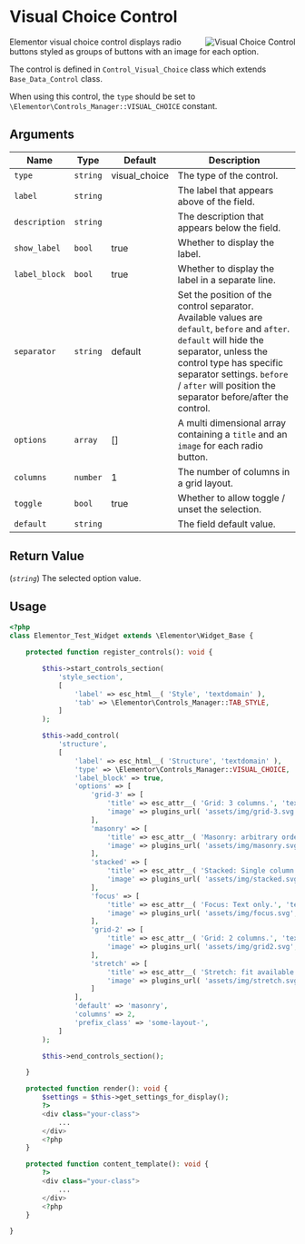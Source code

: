 # Visual Choice Control

<Badge type="tip" vertical="top" text="Elementor Core" /> <Badge type="warning" vertical="top" text="Basic" />

<img :src="$withBase('/assets/img/controls/control-visual-choice.png')" alt="Visual Choice Control" style="float: right;">

Elementor visual choice control displays radio buttons styled as groups of buttons with an image for each option.

The control is defined in `Control_Visual_Choice` class which extends `Base_Data_Control` class.

When using this control, the `type` should be set to `\Elementor\Controls_Manager::VISUAL_CHOICE` constant.

## Arguments

<table>
	<thead>
		<tr>
			<th>Name</th>
			<th>Type</th>
			<th>Default</th>
			<th>Description</th>
		</tr>
	</thead>
	<tbody>
		<tr>
			<td><code>type</code></td>
			<td><code>string</code></td>
			<td>visual_choice</td>
			<td>The type of the control.</td>
		</tr>
		<tr>
			<td><code>label</code></td>
			<td><code>string</code></td>
			<td></td>
			<td>The label that appears above of the field.</td>
		</tr>
		<tr>
			<td><code>description</code></td>
			<td><code>string</code></td>
			<td></td>
			<td>The description that appears below the field.</td>
		</tr>
		<tr>
			<td><code>show_label</code></td>
			<td><code>bool</code></td>
			<td>true</td>
			<td>Whether to display the label.</td>
		</tr>
		<tr>
			<td><code>label_block</code></td>
			<td><code>bool</code></td>
			<td>true</td>
			<td>Whether to display the label in a separate line.</td>
		</tr>
		<tr>
			<td><code>separator</code></td>
			<td><code>string</code></td>
			<td>default</td>
			<td>Set the position of the control separator. Available values are <code>default</code>, <code>before</code> and <code>after</code>. <code>default</code> will hide the separator, unless the control type has specific separator settings. <code>before</code> / <code>after</code> will position the separator before/after the control.</td>
		</tr>
		<tr>
			<td><code>options</code></td>
			<td><code>array</code></td>
			<td>[]</td>
			<td>A multi dimensional array containing a <code>title</code> and an <code>image</code> for each radio button.
		</tr>
		<tr>
			<td><code>columns</code></td>
			<td><code>number</code></td>
			<td>1</td>
			<td>The number of columns in a grid layout.</td>
		</tr>
		<tr>
			<td><code>toggle</code></td>
			<td><code>bool</code></td>
			<td>true</td>
			<td>Whether to allow toggle / unset the selection.</td>
		</tr>
		<tr>
			<td><code>default</code></td>
			<td><code>string</code></td>
			<td></td>
			<td>The field default value.</td>
		</tr>
	</tbody>
</table>

## Return Value

(_`string`_) The selected option value.

## Usage

```php {14-50}
<?php
class Elementor_Test_Widget extends \Elementor\Widget_Base {

	protected function register_controls(): void {

		$this->start_controls_section(
			'style_section',
			[
				'label' => esc_html__( 'Style', 'textdomain' ),
				'tab' => \Elementor\Controls_Manager::TAB_STYLE,
			]
		);

		$this->add_control(
			'structure',
			[
				'label' => esc_html__( 'Structure', 'textdomain' ),
				'type' => \Elementor\Controls_Manager::VISUAL_CHOICE,
				'label_block' => true,
				'options' => [
					'grid-3' => [
						'title' => esc_attr__( 'Grid: 3 columns.', 'textdomain' ),
						'image' => plugins_url( 'assets/img/grid-3.svg', __FILE__ ),
					],
					'masonry' => [
						'title' => esc_attr__( 'Masonry: arbitrary order', 'textdomain' ),
						'image' => plugins_url( 'assets/img/masonry.svg', __FILE__ ),
					],
					'stacked' => [
						'title' => esc_attr__( 'Stacked: Single column.', 'textdomain' ),
						'image' => plugins_url( 'assets/img/stacked.svg', __FILE__ ),
					],
					'focus' => [
						'title' => esc_attr__( 'Focus: Text only.', 'textdomain' ),
						'image' => plugins_url( 'assets/img/focus.svg', __FILE__ ),
					],
					'grid-2' => [
						'title' => esc_attr__( 'Grid: 2 columns.', 'textdomain' ),
						'image' => plugins_url( 'assets/img/grid2.svg', __FILE__ ),
					],
					'stretch' => [
						'title' => esc_attr__( 'Stretch: fit available width.', 'textdomain' ),
						'image' => plugins_url( 'assets/img/stretch.svg', __FILE__ ),
					]
				],
				'default' => 'masonry',
				'columns' => 2,
				'prefix_class' => 'some-layout-',
			]
		);

		$this->end_controls_section();

	}

	protected function render(): void {
		$settings = $this->get_settings_for_display();
		?>
		<div class="your-class">
			...
		</div>
		<?php
	}

	protected function content_template(): void {
		?>
		<div class="your-class">
			...
		</div>
		<?php
	}

}
```
